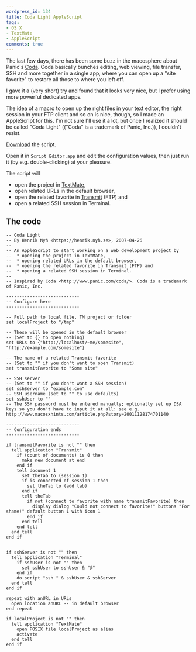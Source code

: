 ```yaml
---
wordpress_id: 134
title: Coda Light AppleScript
tags:
- OS X
- TextMate
- AppleScript
comments: true
---
```

The last few days, there has been some buzz in the macosphere about Panic's <a href="http://www.panic.com/coda/">Coda</a>. Coda basically bunches editing, web viewing, file transfer, SSH and more together in a single app, where you can open up a "site favorite" to restore all those to where you left off.

I gave it a (very short) try and found that it looks very nice, but I prefer using more powerful dedicated apps.

The idea of a macro to open up the right files in your text editor, the right session in your FTP client and so on is nice, though, so I made an AppleScript for this. I'm not sure I'll use it a lot, but once I realized it should be called "Coda Light" (("Coda" is a trademark of Panic, Inc.)), I couldn't resist.

<!--more-->

<a href="/uploads/Coda%20Light.app">Download</a> the script.

Open it in <code>Script Editor.app</code> and edit the configuration values, then just run it (by e.g. double-clicking) at your pleasure.

The script will
<ul>
 <li>open the project in <a href="http://macromates.com/">TextMate</a>,</li>
 <li>open related URLs in the default browser,</li>
 <li>open the related favorite in <a href="http://www.panic.com/transmit/">Transmit</a> (FTP) and</li>
 <li>open a related SSH session in Terminal.</li>
</ul>

## The code

``` applescript
-- Coda Light
-- By Henrik Nyh <https://henrik.nyh.se>, 2007-04-26
--
-- An AppleScript to start working on a web development project by
--  * opening the project in TextMate,
--  * opening related URLs in the default browser,
--  * opening the related favorite in Transmit (FTP) and
--  * opening a related SSH session in Terminal.
--
-- Inspired by Coda <http://www.panic.com/coda/>. Coda is a trademark of Panic, Inc.

----------------------------
-- Configure here
----------------------------

-- Full path to local file, TM project or folder
set localProject to "/tmp"

-- These will be opened in the default browser
-- (Set to {} to open nothing)
set URLs to {"http://localhost/~me/somesite", "http://example.com/somesite"}

-- The name of a related Transmit favorite
-- (Set to "" if you don't want to open Transmit)
set transmitFavorite to "Some site"

-- SSH server
-- (Set to "" if you don't want a SSH session)
set sshServer to "example.com"
-- SSH username (set to "" to use defaults)
set sshUser to ""
-- The SSH password must be entered manually; optionally set up DSA keys so you don't have to input it at all: see e.g. http://www.macosxhints.com/article.php?story=20011128174701140

----------------------------
-- Configuration ends
----------------------------

if transmitFavorite is not "" then
  tell application "Transmit"
    if (count of documents) is 0 then
      make new document at end
    end if
    tell document 1
      set theTab to (session 1)
      if is connected of session 1 then
        set theTab to (add tab)
      end if
      tell theTab
        if not (connect to favorite with name transmitFavorite) then
          display dialog "Could not connect to favorite!" buttons "For shame!" default button 1 with icon 1
        end if
      end tell
    end tell
  end tell
end if


if sshServer is not "" then
  tell application "Terminal"
    if sshUser is not "" then
      set sshUser to sshUser & "@"
    end if
    do script "ssh " & sshUser & sshServer
  end tell
end if

repeat with anURL in URLs
  open location anURL -- in default browser
end repeat

if localProject is not "" then
  tell application "TextMate"
    open POSIX file localProject as alias
    activate
  end tell
end if
```
